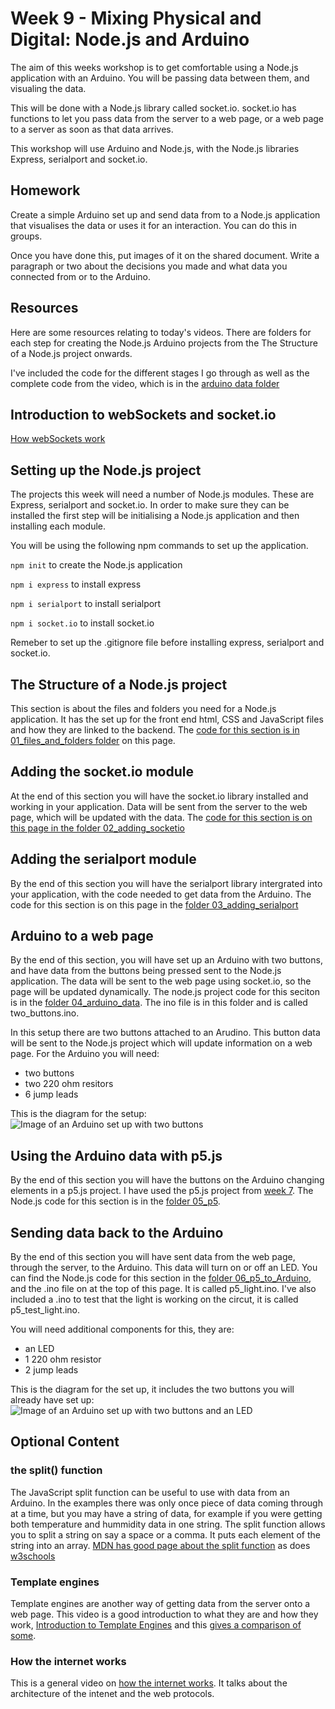 # Week 9 - Mixing Physical and Digital: Node.js and Arduino
The aim of this weeks workshop is to get comfortable using a Node.js application with an Arduino. You will be passing data between them, and visualing the data.

This will be done with a Node.js library called socket.io. socket.io has functions to let you pass data from the server to a web page, or a web page to a server as soon as that data arrives. 

This workshop will use Arduino and Node.js, with the Node.js libraries Express, serialport and socket.io.

## Homework
Create a simple Arduino set up and send data from to a Node.js application that visualises the data or uses it for an interaction. You can do this in groups. 

Once you have done this, put images of it on the shared document. Write a paragraph or two about the decisions you made and what data you connected from or to the Arduino.

## Resources
Here are some resources relating to today's videos. There are folders for each step for creating the Node.js Arduino projects from the The Structure of a Node.js project onwards.

I've included the code for the different stages I go through as well as the complete code from the video, which is in the [arduino data folder](https://github.com/developdata/CCIDiploma-Unit3/tree/master/week_9/arduino_data)

## Introduction to webSockets and socket.io
[How webSockets work](https://sookocheff.com/post/networking/how-do-websockets-work/)

## Setting up the Node.js project 
The projects this week will need a number of Node.js modules. These are Express, serialport and socket.io. In order to make sure they can be installed the first step will be initialising a Node.js application and then installing each module.

You will be using the following npm commands to set up the application.

```npm init``` to create the Node.js application

```npm i express``` to install express

```npm i serialport``` to install serialport

```npm i socket.io``` to install socket.io

Remeber to set up the .gitignore file before installing express, serialport and socket.io.

## The Structure of a Node.js project 
This section is about the files and folders you need for a Node.js application. It has the set up for the front end html, CSS and JavaScript files and how they are linked to the backend. The [code for this section is in 01_files_and_folders folder](https://github.com/developdata/CCIDiploma-Unit3/tree/master/week_9/01_files_and_folders) on this page.

## Adding the socket.io module
At the end of this section you will have the socket.io library installed and working in your application. Data will be sent from the server to the web page, which will be updated with the data. The [code for this section is on this page in the folder 02_adding_socketio](https://github.com/developdata/CCIDiploma-Unit3/tree/master/week_9/02_adding_socketio)

## Adding the serialport module
By the end of this section you will have the serialport library intergrated into your application, with the code needed to get data from the Arduino. The code for this section is on this page in the [folder 03_adding_serialport](https://github.com/developdata/CCIDiploma-Unit3/tree/master/week_9/03_adding_serialport)

## Arduino to a web page
By the end of this section, you will have set up an Arduino with two buttons, and have data from the buttons being pressed sent to the Node.js application. The data will be sent to the web page using socket.io, so the page will be updated dynamically. The node.js project code for this seciton is in the [folder 04_arduino_data](https://github.com/developdata/CCIDiploma-Unit3/tree/master/week_9/04_arduino_data). The ino file is in this folder and is called two_buttons.ino.

In this setup there are two buttons attached to an Arudino. This button data will be sent to the Node.js project which will update information on a web page. For the Arduino you will need:

- two buttons
- two 220 ohm resitors
- 6 jump leads

This is the diagram for the setup:
![Image of an Arduino set up with two buttons](arduino_setup.jpg)

## Using the Arduino data with p5.js
By the end of this section you will have the buttons on the Arduino changing elements in a p5.js project. I have used the p5.js project from [week 7](https://github.com/developdata/CCIDiploma-Unit3/blob/master/week_7/p5_01.html). The Node.js code for this section is in the [folder 05_p5](https://github.com/developdata/CCIDiploma-Unit3/tree/master/week_9/05_p5).

## Sending data back to the Arduino 
By the end of this section you will have sent data from the web page, through the server, to the Arduino. This data will turn on or off an LED. You can find the Node.js code for this section in the [folder 06_p5_to_Arduino](https://github.com/developdata/CCIDiploma-Unit3/tree/master/week_9/06_p5_to_arduino), and the .ino file on at the top of this page. It is called p5_light.ino. I've also included a .ino to test that the light is working on the circut, it is called p5_test_light.ino.

You will need additional components for this, they are:

- an LED 
- 1 220 ohm resistor
- 2 jump leads

This is the diagram for the set up, it includes the two buttons you will already have set up:
![Image of an Arduino set up with two buttons and an LED](arduino_light.jpg)


## Optional Content
### the split() function
The JavaScript split function can be useful to use with data from an Arduino. In the examples there was only once piece of data coming through at a time, but you may have a string of data, for example if you were getting both temperature and hummidity data in one string. The split function allows you to split a string on say a space or a comma. It puts each element of the string into an array. [MDN has good page about the split function](https://developer.mozilla.org/en-US/docs/Web/JavaScript/Reference/Global_Objects/String/split) as does [w3schools](https://www.w3schools.com/jsref/jsref_split.asp)

### Template engines
Template engines are another way of getting data from the server onto a web page. This video is a good introduction to what they are and how they work,
[Introduction to Template Engines](https://www.youtube.com/watch?v=oZGmHNZv7Sc) and this [gives a comparison of some](https://npmcompare.com/compare/ejs,jade,pug).

### How the internet works
This is a general video on [how the internet works](http://www.youtube.com/watch?v=eiDcMY6YfEc). It talks about the architecture of the intenet and the web protocols.
